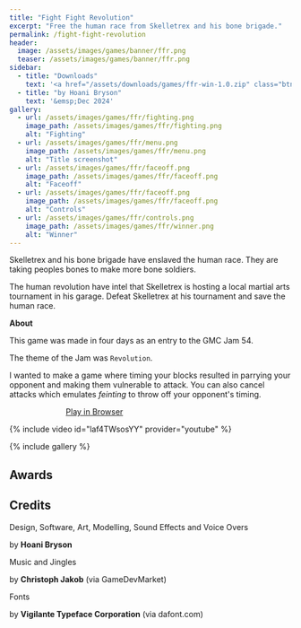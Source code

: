 ```yaml
---
title: "Fight Fight Revolution"
excerpt: "Free the human race from Skelletrex and his bone brigade."
permalink: /fight-fight-revolution
header:
  image: /assets/images/games/banner/ffr.png
  teaser: /assets/images/games/banner/ffr.png
sidebar:
  - title: "Downloads"
    text: '<a href="/assets/downloads/games/ffr-win-1.0.zip" class="btn btn--primary download-btn"><img src="/assets/icons/windows.svg" class="download-svg"/>Windows</a>'
  - title: "by Hoani Bryson"
    text: '&emsp;Dec 2024'
gallery:
  - url: /assets/images/games/ffr/fighting.png
    image_path: /assets/images/games/ffr/fighting.png
    alt: "Fighting"
  - url: /assets/images/games/ffr/menu.png
    image_path: /assets/images/games/ffr/menu.png
    alt: "Title screenshot"
  - url: /assets/images/games/ffr/faceoff.png
    image_path: /assets/images/games/ffr/faceoff.png
    alt: "Faceoff"
  - url: /assets/images/games/ffr/faceoff.png
    image_path: /assets/images/games/ffr/faceoff.png
    alt: "Controls"
  - url: /assets/images/games/ffr/controls.png
    image_path: /assets/images/games/ffr/winner.png
    alt: "Winner"
---
```


Skelletrex and his bone brigade have enslaved the human race. They are taking peoples bones to make more bone soldiers.

The human revolution have intel that Skelletrex is hosting a local martial arts tournament in his garage. Defeat Skelletrex at his tournament and save the human race.

**About**

This game was made in four days as an entry to the GMC Jam 54. 

The theme of the Jam was `Revolution`.

I wanted to make a game where timing your blocks resulted in parrying your opponent and making them vulnerable to attack. You can also cancel attacks which emulates *feinting* to throw off your opponent's timing.

<a href="https://gx.games/games/178e46/fight-fight-revolution/" class="btn btn--primary" style="margin-left:20%;width:60%">Play in Browser</a>

{% include video id="laf4TWsosYY" provider="youtube" %}

{% include gallery %}

## Awards

## Credits

Design, Software, Art, Modelling, Sound Effects and Voice Overs

by **Hoani Bryson**

Music and Jingles

by **Christoph Jakob** (via GameDevMarket)

Fonts

by **Vigilante Typeface Corporation** (via dafont.com)

